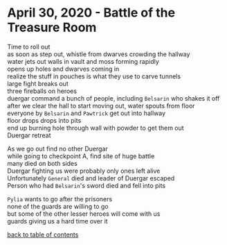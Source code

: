 # April 30, 2020 - Battle of the Treasure Room

Time to roll out  
as soon as step out, whistle from dwarves crowding the hallway  
water jets out walls in vault and moss forming rapidly  
opens up holes and dwarves coming in  
realize the stuff in pouches is what they use to carve tunnels  
large fight breaks out  
three fireballs on heroes  
duergar command a bunch of people, including `Belsarin` who shakes it off  
after we clear the hall to start moving out, water spouts from floor  
everyone by `Belsarin` and `Pawtrick` get out into hallway  
floor drops drops into pits  
end up burning hole through wall with powder to get them out  
Duergar retreat  

As we go out find no other Duergar  
while going to checkpoint A, find site of huge battle  
many died on both sides  
Duergar fighting us were probably only ones left alive  
Unfortunately `General` died and leader of Duergar escaped  
Person who had `Belsarin`'s sword died and fell into pits  

`Pylia` wants to go after the prisoners  
none of the guards are willing to go  
but some of the other lesser heroes will come with us  
guards giving us a hard time over it  

[back to table of contents](/sessions/TOC.md)
